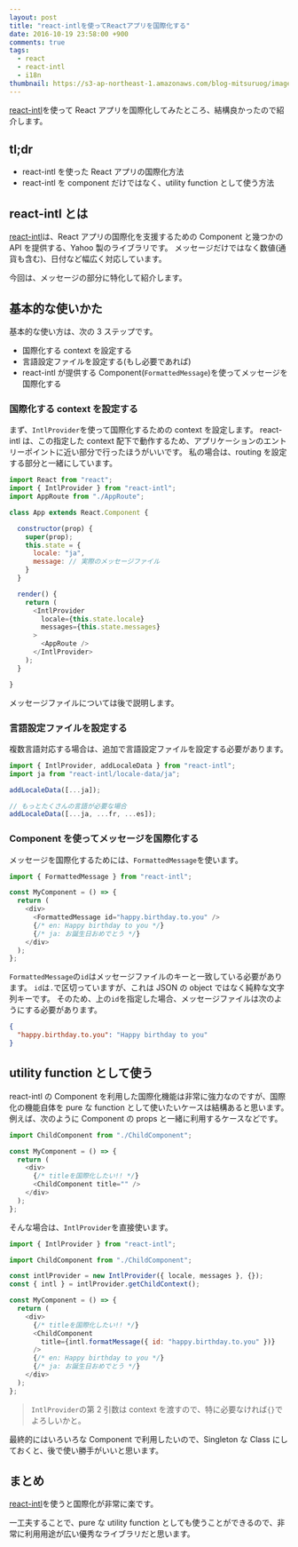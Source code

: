 ```yaml
---
layout: post
title: "react-intlを使ってReactアプリを国際化する"
date: 2016-10-19 23:58:00 +900
comments: true
tags:
  - react
  - react-intl
  - i18n
thumbnail: https://s3-ap-northeast-1.amazonaws.com/blog-mitsuruog/images/2016/localization.png
---
```


[react-intl](https://github.com/yahoo/react-intl)を使って React アプリを国際化してみたところ、結構良かったので紹介します。

<!-- more -->

## tl;dr

- react-intl を使った React アプリの国際化方法
- react-intl を component だけではなく、utility function として使う方法

## react-intl とは

[react-intl](https://github.com/yahoo/react-intl)は、React アプリの国際化を支援するための Component と幾つかの API を提供する、Yahoo 製のライブラリです。
メッセージだけではなく数値(通貨も含む)、日付など幅広く対応しています。

今回は、メッセージの部分に特化して紹介します。

## 基本的な使いかた

基本的な使い方は、次の 3 ステップです。

- 国際化する context を設定する
- 言語設定ファイルを設定する(もし必要であれば)
- react-intl が提供する Component(`FormattedMessage`)を使ってメッセージを国際化する

### 国際化する context を設定する

まず、`IntlProvider`を使って国際化するための context を設定します。
react-intl は、この指定した context 配下で動作するため、アプリケーションのエントリーポイントに近い部分で行ったほうがいいです。
私の場合は、routing を設定する部分と一緒にしています。

```js
import React from "react";
import { IntlProvider } from "react-intl";
import AppRoute from "./AppRoute";

class App extends React.Component {

  constructor(prop) {
    super(prop);
    this.state = {
      locale: "ja",
      message: // 実際のメッセージファイル
    }
  }

  render() {
    return (
      <IntlProvider
        locale={this.state.locale}
        messages={this.state.messages}
      >
        <AppRoute />
      </IntlProvider>
    );
  }

}
```

メッセージファイルについては後で説明します。

### 言語設定ファイルを設定する

複数言語対応する場合は、追加で言語設定ファイルを設定する必要があります。

```js
import { IntlProvider, addLocaleData } from "react-intl";
import ja from "react-intl/locale-data/ja";

addLocaleData([...ja]);

// もっとたくさんの言語が必要な場合
addLocaleData([...ja, ...fr, ...es]);
```

### Component を使ってメッセージを国際化する

メッセージを国際化するためには、`FormattedMessage`を使います。

```js
import { FormattedMessage } from "react-intl";

const MyComponent = () => {
  return (
    <div>
      <FormattedMessage id="happy.birthday.to.you" />
      {/* en: Happy birthday to you */}
      {/* ja: お誕生日おめでとう */}
    </div>
  );
};
```

`FormattedMessage`の`id`はメッセージファイルのキーと一致している必要があります。
`id`は`.`で区切っていますが、これは JSON の object ではなく純粋な文字列キーです。
そのため、上の`id`を指定した場合、メッセージファイルは次のようにする必要があります。

```json
{
  "happy.birthday.to.you": "Happy birthday to you"
}
```

## utility function として使う

react-intl の Component を利用した国際化機能は非常に強力なのですが、国際化の機能自体を pure な function として使いたいケースは結構あると思います。
例えば、次のように Component の props と一緒に利用するケースなどです。

```js
import ChildComponent from "./ChildComponent";

const MyComponent = () => {
  return (
    <div>
      {/* titleを国際化したい!! */}
      <ChildComponent title="" />
    </div>
  );
};
```

そんな場合は、`IntlProvider`を直接使います。

```js
import { IntlProvider } from "react-intl";

import ChildComponent from "./ChildComponent";

const intlProvider = new IntlProvider({ locale, messages }, {});
const { intl } = intlProvider.getChildContext();

const MyComponent = () => {
  return (
    <div>
      {/* titleを国際化したい!! */}
      <ChildComponent
        title={intl.formatMessage({ id: "happy.birthday.to.you" })}
      />
      {/* en: Happy birthday to you */}
      {/* ja: お誕生日おめでとう */}
    </div>
  );
};
```

> `IntlProvider`の第 2 引数は context を渡すので、特に必要なければ`{}`でよろしいかと。

最終的にはいろいろな Component で利用したいので、Singleton な Class にしておくと、後で使い勝手がいいと思います。

## まとめ

[react-intl](https://github.com/yahoo/react-intl)を使うと国際化が非常に楽です。

一工夫することで、pure な utility function としても使うことができるので、非常に利用用途が広い優秀なライブラリだと思います。
